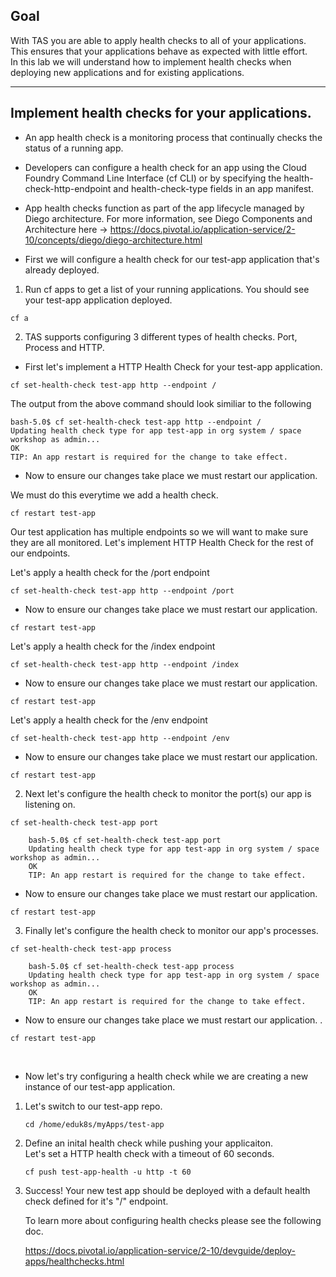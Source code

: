 ## Goal

With TAS you are able to apply health checks to all of your applications.   This ensures that your applications behave as expected with little effort.  
In this lab we will understand how to implement health checks when deploying new applications and for existing applications.   

---


## Implement health checks for your applications.  

- An app health check is a monitoring process that continually checks the status of a running app.

- Developers can configure a health check for an app using the Cloud Foundry Command Line Interface (cf CLI) or by specifying the health-check-http-endpoint and health-check-type fields in an app manifest.

- App health checks function as part of the app lifecycle managed by Diego architecture. For more information, see Diego Components and Architecture here -> https://docs.pivotal.io/application-service/2-10/concepts/diego/diego-architecture.html



- First we will configure a health check for our test-app application that's already deployed.   

1.  Run cf apps to get a list of your running applications.   You should see your test-app application deployed.   
```execute-2
cf a
```

2. TAS supports configuring 3 different types of health checks.  Port, Process and HTTP.   
- First let's implement a HTTP Health Check for your test-app application.    
   
```execute-2
cf set-health-check test-app http --endpoint /
```
The output from the above command should look similiar to the following 
    
```
bash-5.0$ cf set-health-check test-app http --endpoint /
Updating health check type for app test-app in org system / space workshop as admin...
OK
TIP: An app restart is required for the change to take effect.
```
    
- Now to ensure our changes take place we must restart our application.
    
We must do this everytime we add a health check.   
      
```execute-2
cf restart test-app 
```

    
Our test application has multiple endpoints so we will want to make sure they are all monitored. 
Let's implement HTTP Health Check for the rest of our endpoints.   

Let's apply a health check for the /port endpoint
    
```execute-2
cf set-health-check test-app http --endpoint /port
```
    
- Now to ensure our changes take place we must restart our application.    

```execute-2
cf restart test-app 
```

Let's apply a health check for the /index endpoint

```execute-2
cf set-health-check test-app http --endpoint /index
```
- Now to ensure our changes take place we must restart our application.    

```execute-2
cf restart test-app 
```

Let's apply a health check for the /env endpoint

```execute-2
cf set-health-check test-app http --endpoint /env
```

- Now to ensure our changes take place we must restart our application.    

```execute-2
cf restart test-app 
```
      
2. Next let's configure the health check to monitor the port(s) our app is listening on. 

```execute-2
cf set-health-check test-app port
```

```
    bash-5.0$ cf set-health-check test-app port 
    Updating health check type for app test-app in org system / space workshop as admin...
    OK
    TIP: An app restart is required for the change to take effect.
```

- Now to ensure our changes take place we must restart our application.    

```execute-2
cf restart test-app 
```

3. Finally let's configure the health check to monitor our app's processes. 

```execute-2
cf set-health-check test-app process
```

```
    bash-5.0$ cf set-health-check test-app process
    Updating health check type for app test-app in org system / space workshop as admin...
    OK
    TIP: An app restart is required for the change to take effect.
```

- Now to ensure our changes take place we must restart our application.    . 
```execute-2
cf restart test-app 
```

<br/>

- Now let's try configuring a health check while we are creating a new instance of our test-app application.   

1.  Let's switch to our test-app repo. 

    ```execute-2
    cd /home/eduk8s/myApps/test-app
    ``` 
    
2.  Define an inital health check while pushing your applicaiton.   
    Let's set a HTTP health check with a timeout of 60 seconds.   
    
    ```execute-2
    cf push test-app-health -u http -t 60
    ```
    
3.  Success! Your new test app should be deployed with a default health check defined for it's "/" endpoint.

    To learn more about configuring health checks please see the following doc. 
    
    https://docs.pivotal.io/application-service/2-10/devguide/deploy-apps/healthchecks.html


